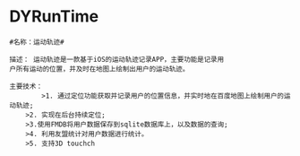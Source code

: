 # DYRunTime

    #名称：运动轨迹#

	描述： 运动轨迹是一款基于iOS的运动轨迹记录APP，主要功能是记录用
	户所有运动的位置，并及时在地图上绘制出用户的运动轨迹。

	主要技术：
	        >1. 通过定位功能获取并记录用户的位置信息，并实时地在百度地图上绘制用户的运动轨迹;
		>2. 实现在后台持续定位;
		>3.使用FMDB将用户数据保存到sqlite数据库上，以及数据的查询;
		>4. 利用友盟统计对用户数据进行统计。
		>5. 支持3D touchch
